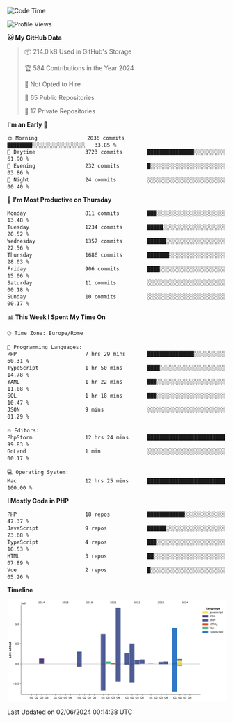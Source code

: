 <!--START_SECTION:waka-->
![Code Time](http://img.shields.io/badge/Code%20Time-5%2C086%20hrs%2040%20mins-blue)

![Profile Views](http://img.shields.io/badge/Profile%20Views-0-blue)

**🐱 My GitHub Data** 

> 📦 214.0 kB Used in GitHub's Storage 
 > 
> 🏆 584 Contributions in the Year 2024
 > 
> 🚫 Not Opted to Hire
 > 
> 📜 65 Public Repositories 
 > 
> 🔑 17 Private Repositories 
 > 
**I'm an Early 🐤** 

```text
🌞 Morning                2036 commits        ████████░░░░░░░░░░░░░░░░░   33.85 % 
🌆 Daytime                3723 commits        ███████████████░░░░░░░░░░   61.90 % 
🌃 Evening                232 commits         █░░░░░░░░░░░░░░░░░░░░░░░░   03.86 % 
🌙 Night                  24 commits          ░░░░░░░░░░░░░░░░░░░░░░░░░   00.40 % 
```
📅 **I'm Most Productive on Thursday** 

```text
Monday                   811 commits         ███░░░░░░░░░░░░░░░░░░░░░░   13.48 % 
Tuesday                  1234 commits        █████░░░░░░░░░░░░░░░░░░░░   20.52 % 
Wednesday                1357 commits        ██████░░░░░░░░░░░░░░░░░░░   22.56 % 
Thursday                 1686 commits        ███████░░░░░░░░░░░░░░░░░░   28.03 % 
Friday                   906 commits         ████░░░░░░░░░░░░░░░░░░░░░   15.06 % 
Saturday                 11 commits          ░░░░░░░░░░░░░░░░░░░░░░░░░   00.18 % 
Sunday                   10 commits          ░░░░░░░░░░░░░░░░░░░░░░░░░   00.17 % 
```


📊 **This Week I Spent My Time On** 

```text
🕑︎ Time Zone: Europe/Rome

💬 Programming Languages: 
PHP                      7 hrs 29 mins       ███████████████░░░░░░░░░░   60.31 % 
TypeScript               1 hr 50 mins        ████░░░░░░░░░░░░░░░░░░░░░   14.78 % 
YAML                     1 hr 22 mins        ███░░░░░░░░░░░░░░░░░░░░░░   11.08 % 
SQL                      1 hr 18 mins        ███░░░░░░░░░░░░░░░░░░░░░░   10.47 % 
JSON                     9 mins              ░░░░░░░░░░░░░░░░░░░░░░░░░   01.29 % 

🔥 Editors: 
PhpStorm                 12 hrs 24 mins      █████████████████████████   99.83 % 
GoLand                   1 min               ░░░░░░░░░░░░░░░░░░░░░░░░░   00.17 % 

💻 Operating System: 
Mac                      12 hrs 25 mins      █████████████████████████   100.00 % 
```

**I Mostly Code in PHP** 

```text
PHP                      18 repos            ████████████░░░░░░░░░░░░░   47.37 % 
JavaScript               9 repos             ██████░░░░░░░░░░░░░░░░░░░   23.68 % 
TypeScript               4 repos             ███░░░░░░░░░░░░░░░░░░░░░░   10.53 % 
HTML                     3 repos             ██░░░░░░░░░░░░░░░░░░░░░░░   07.89 % 
Vue                      2 repos             █░░░░░░░░░░░░░░░░░░░░░░░░   05.26 % 
```



**Timeline**

![Lines of Code chart](https://raw.githubusercontent.com/frnwtr/frnwtr/main/assets/bar_graph.png)


 Last Updated on 02/06/2024 00:14:38 UTC
<!--END_SECTION:waka-->
